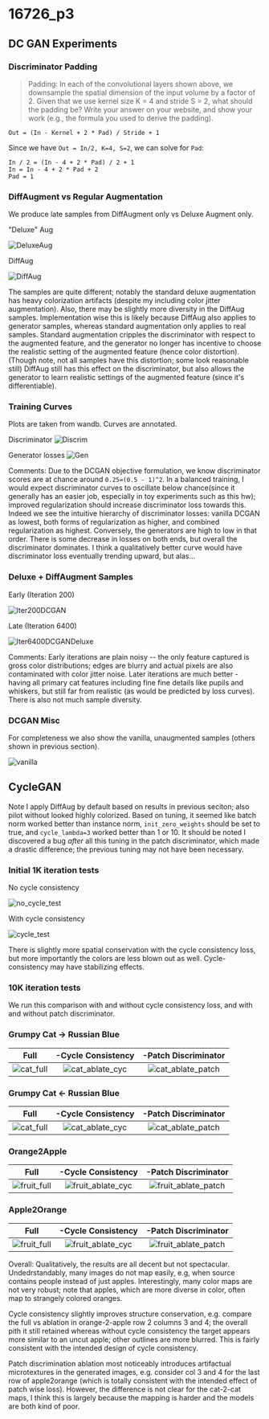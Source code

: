 # 16726_p3

## DC GAN Experiments

### Discriminator Padding
> Padding: In each of the convolutional layers shown above, we downsample the spatial dimension of the input volume by a factor of 2. Given that we use kernel size K = 4 and stride S = 2, what should the padding be? Write your answer on your website, and show your work (e.g., the formula you used to derive the padding).

<!-- write the conv formula -->
```
Out = (In - Kernel + 2 * Pad) / Stride + 1
```
Since we have `Out = In/2, K=4, S=2`, we can solve for `Pad`:
```
In / 2 = (In - 4 + 2 * Pad) / 2 + 1
In = In - 4 + 2 * Pad + 2
Pad = 1
```

### DiffAugment vs Regular Augmentation
We produce late samples from DiffAugment only vs Deluxe Augment only.

"Deluxe" Aug

![DeluxeAug](./figures/dcgan_deluxe.png)

DiffAug

![DiffAug](./figures/dcgan_diff.png)

The samples are quite different; notably the standard deluxe augmentation has heavy colorization artifacts (despite my including color jitter augmentation). Also, there may be slightly more diversity in the DiffAug samples. Implementation wise this is likely because DiffAug also applies to generator samples, whereas standard augmentation only applies to real samples. Standard augmentation cripples the discriminator with respect to the augmented feature, and the generator no longer has incentive to choose the realistic setting of the augmented feature (hence color distortion). (Though note, not all samples have this distortion; some look reasonable still) DiffAug still has this effect on the discriminator, but also allows the generator to learn realistic settings of the augmented feature (since it's differentiable).

### Training Curves
Plots are taken from wandb. Curves are annotated.

Discriminator
![Discrim](./figures/dcgan_disc.png)

Generator losses
![Gen](./figures/dcgan_gen.png)

Comments:
Due to the DCGAN objective formulation, we know discriminator scores are at chance around `0.25=(0.5 - 1)^2`.  In a balanced training, I would expect discriminator curves to oscillate below chance(since it generally has an easier job, especially in toy experiments such as this hw); improved regularization should increase discriminator loss towards this. Indeed we see the intuitive hierarchy of discriminator losses: vanilla DCGAN as lowest, both forms of regularization as higher, and combined regularization as highest. Conversely, the generators are high to low in that order. There is some decrease in losses on both ends, but overall the discriminator dominates. I think a qualitatively better curve would have discriminator loss eventually trending upward, but alas...

### Deluxe + DiffAugment Samples

Early (Iteration 200)

![Iter200DCGAN](./figures/dcgan_200.png)

Late (Iteration 6400)

![Iter6400DCGANDeluxe](./figures/dcgan_6400.png)


Comments:
Early iterations are plain noisy -- the only feature captured is gross color distributions; edges are blurry and actual pixels are also contaminated with color jitter noise. Later iterations are much better - having all primary cat features including fine fine details like pupils and whiskers, but still far from realistic (as would be predicted by loss curves). There is also not much sample diversity.

### DCGAN Misc
For completeness we also show the vanilla, unaugmented samples (others shown in previous section).

![vanilla](./figures/vanilla.png)

## CycleGAN

Note I apply DiffAug by default based on results in previous seciton; also pilot without looked highly colorized. Based on tuning, it seemed like batch norm worked better than instance norm, `init_zero_weights` should be set to true, and `cycle_lambda=3` worked better than 1 or 10. It should be noted I discovered a bug _after_ all this tuning in the patch discriminator, which made a drastic difference; the previous tuning may not have been necessary.

### Initial 1K iteration tests

No cycle consistency

![no_cycle_test](./figures/cyc_no_cycle_1k.png)

With cycle consistency

![cycle_test](./figures/cyc_with_cycle_1k.png)

There is slightly more spatial conservation with the cycle consistency loss, but more importantly the colors are less blown out as well. Cycle-consistency may have stabilizing effects.

### 10K iteration tests
We run this comparison with and without cycle consistency loss, and with and without patch discriminator.
### Grumpy Cat -> Russian Blue

Full             |  -Cycle Consistency | -Patch Discriminator
:---:|:---:|:---:
![cat_full](./figures/cat_ab_cyc_10k.png)  |  ![cat_ablate_cyc](./figures/cat_ab_ablate_cyc_10k.png) | ![cat_ablate_patch](./figures/cat_ab_ablate_patch_10k.png)

### Grumpy Cat <- Russian Blue

Full             |  -Cycle Consistency | -Patch Discriminator
:---:|:---:|:---:
![cat_full](./figures/cat_ba_cyc_10k.png)  |  ![cat_ablate_cyc](./figures/cat_ba_ablate_cyc_10k.png) | ![cat_ablate_patch](./figures/cat_ba_ablate_patch_10k.png)

### Orange2Apple

Full             |  -Cycle Consistency | -Patch Discriminator
:---:|:---:|:---:
![fruit_full](./figures/fruit_ab_cyc_10k.png)  |  ![fruit_ablate_cyc](./figures/fruit_ab_ablate_cyc_10k.png) | ![fruit_ablate_patch](./figures/fruit_ab_ablate_patch_10k.png)

### Apple2Orange

Full             |  -Cycle Consistency | -Patch Discriminator
:---:|:---:|:---:
![fruit_full](./figures/fruit_ba_cyc_10k.png)  |  ![fruit_ablate_cyc](./figures/fruit_ba_ablate_cyc_10k.png) | ![fruit_ablate_patch](./figures/fruit_ba_ablate_patch_10k.png)

Overall: Qualitatively, the results are all decent but not spectacular. Undedrstandably, many images do not map easily, e.g, when source contains people instead of just apples. Interestingly, many color maps are not very robust; note that apples, which are more diverse in color, often map to strangely colored oranges.

Cycle consistency slightly improves structure conservation, e.g. compare the full vs ablation in orange-2-apple row 2 columns 3 and 4; the overall pith it still retained whereas without cycle consistency the target appears more similar to an uncut apple; other outlines are more blurred. This is fairly consistent with the intended design of cycle consistency.

Patch discrimination ablation most noticeably introduces artifactual microtextures in the generated images, e.g. consider col 3 and 4 for the last row of apple2orange (which is totally consistent with the intended effect of patch wise loss). However, the difference is not clear for the cat-2-cat maps, I think this is largely because the mapping is harder and the models are both kind of poor.